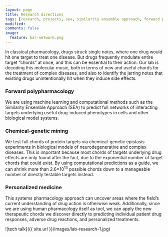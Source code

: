 ```yaml
---
layout: page
title: Research directions
tags: [research, projects, sea, similarity ensemble approach, forward polypharmacology]
modified: 
comments: false
image:
  feature: bar-network.png
---
```


In classical pharmacology, drugs struck single notes, where one drug would hit one target to treat one disease. But drugs frequently modulate entire target “chords” at once, and this can be essential to their action. Our lab is decoding this molecular music, both in terms of new and useful chords for the treatment of complex diseases, and also to identify the jarring notes that existing drugs unintentionally hit when they induce side effects.

### Forward polypharmacology
We are using machine learning and computational methods such as the Similarity Ensemble Approach (SEA) to predict full networks of interacting targets underlying useful drug-induced phenotypes in cells and other biological model systems.

### Chemical-genetic mining
We test full chords of protein targets via chemical-genetic epistasis experiments in biological models of neurodegenerative and complex diseases. This is important because most chords of targets underlying drug effects are only found after the fact, due to the exponential number of target chords that could exist. By using computational predictions as a guide, we can shrink more than 2.6×10<sup>14</sup> possible chords down to a manageable number of directly testable targets instead.

### Personalized medicine
This systems pharmacology approach can uncover areas where the field’s current understanding of drug action is otherwise weak. Additionally, since we are using human pharmacology itself as tool, we can apply the new therapeutic chords we discover directly to predicting individual patient drug responses, adverse drug reactions, and personalized treatments.

![tech talk]({{ site.url }}/images/lab-research-1.jpg)
